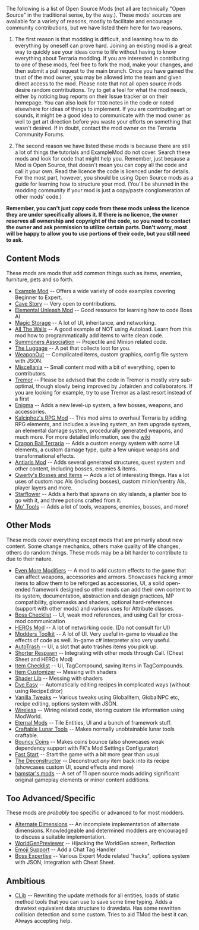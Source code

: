The following is a list of Open Source Mods (not all are technically "Open Source" in the traditional sense, by the way.). These mods' sources are available for a variety of reasons, mostly to facilitate and encourage community contributions, but we have listed them here for two reasons. 

1. The first reason is that modding is difficult, and learning how to do everything by oneself can prove hard. Joining an existing mod is a great way to quickly see your ideas come to life without having to know everything about Terraria modding. If you are interested in contributing to one of these mods, feel free to fork the mod, make your changes, and then submit a pull request to the main branch. Once you have gained the trust of the mod owner, you may be allowed into the team and given direct access to the mod. Please note that not all open source mods desire random contributions. Try to get a feel for what the mod needs, either by noticing bug reports on their Issue tracker or on their homepage. You can also look for `TODO` notes in the code or noted elsewhere for ideas of things to implement. If you are contributing art or sounds, it might be a good idea to communicate with the mod owner as well to get art direction before you waste your efforts on something that wasn't desired. If in doubt, contact the mod owner on the Terraria Community Forums.

2. The second reason we have listed these mods is because there are still a lot of things the tutorials and ExampleMod do not cover. Search these mods and look for code that might help you. Remember, just because a Mod is Open Source, that doesn't mean you can copy all the code and call it your own. Read the licence the code is licenced under for details. For the most part, however, you should be using Open Source mods as a guide for learning how to structure your mod. (You'll be shunned in the modding community if your mod is just a copy/paste conglomeration of other mods' code.)

**Remember, you can't just copy code from these mods unless the licence they are under specifically allows it. If there is no licence, the owner reserves all ownership and copyright of the code, so you need to contact the owner and ask permission to utilize certain parts. Don't worry, most will be happy to allow you to use portions of their code, but you still need to ask.**

## Content Mods
These mods are mods that add common things such as items, enemies, furniture, pets and so forth.
* [Example Mod](https://github.com/tModLoader/tModLoader/tree/master/ExampleMod) -- Offers a wide variety of code examples covering Beginner to Expert.
* [Cave Story](https://github.com/JavidPack/CaveStory) -- Very open to contributions. 
* [Elemental Unleash Mod](https://github.com/blushiemagic/ElementalUnleash) -- Good resource for learning how to code Boss AI
* [Magic Storage](https://github.com/blushiemagic/MagicStorage) -- A lot of UI, inheritance, and networking.
* [All The Walls](https://github.com/JavidPack/AllTheWalls) -- A good example of NOT using Autoload. Learn from this mod how to programmatically add items to write clean code.
* [Summoners Association](https://github.com/JavidPack/SummonersAssociation) -- Projectile and Minion related code.
* [The Luggage](https://github.com/JavidPack/TheLuggage) -- A pet that collects loot for you.
* [WeaponOut](https://github.com/Flashkirby/WeaponOut) -- Complicated items, custom graphics, config file system with JSON.
* [Miscellania](https://github.com/goldenapple3/Miscellania) -- Small content mod with a bit of everything, open to contributors.
* [Tremor](https://github.com/Jofairden/Tremor) -- Please be advised that the code in Tremor is mostly very sub-optimal, though slowly being improved by Jofairden and collaborators. If you are looking for example, try to use Tremor as a last resort instead of a first
* [Enigma](https://github.com/Laugic/Laugicality) -- Adds a new level-up system, a few bosses, weapons, and accessories. 
* [Kalciphoz's RPG Mod](https://github.com/Kalciphoz/kRPG) -- This mod aims to overhaul Terraria by adding RPG elements, and includes a leveling system, an item upgrade system, an elemental damage system, procedurally generated weapons, and much more. For more detailed information, see the [wiki](http://krpgmod.wikidot.com/)
* [Dragon Ball Terraria](https://github.com/NuovaPrime/DBZMOD) -- Adds a custom energy system with some UI elements, a custom damage type, quite a few unique weapons and transformational effects.
* [Antiaris Mod](https://github.com/zadum4ivii/Antiaris) -- Adds several generated structures, quest system and other content, including bosses, enemies & items.
* [Qwerty's Bosses and Items](https://github.com/qwerty3-14/QwertysRandomContent) -- Adds a lot of interesting things. Has a lot uses of custom npc AIs (including bosses), custom minion/sentry AIs, player layers and more.
* [Starflower](https://github.com/AlurienFlame/Starflower) -- Adds a herb that spawns on sky islands, a planter box to go with it, and three potions crafted from it.
* [Mo' Tools](https://github.com/DaRubyMiner360/MoTools) -- Adds a lot of tools, weapons, enemies, bosses, and more!


## Other Mods
These mods cover everything except mods that are primarily about new content. Some change mechanics, others make quality of life changes, others do random things. These mods may be a bit harder to contribute to due to their nature.
* [Even More Modifiers](https://github.com/Jofairden/EvenMoreModifiers) -- A mod to add custom effects to the game that can affect weapons, accessories and armors. Showcases hacking armor items to allow them to be reforged as accessories, UI, a solid open-ended framework designed so other mods can add their own content to its system, documentation, abstraction and design practices, MP compatibility, glowmasks and shaders, optional hard-references (support with other mods) and various uses for Attribute classes.
* [Boss Checklist](https://github.com/JavidPack/BossChecklist) -- UI, weak mod references, and using Call for cross-mod communication
* [HEROs Mod](https://github.com/JavidPack/HEROsMod) -- A lot of networking code. (Do not consult for UI)
* [Modders Toolkit](https://github.com/JavidPack/ModdersToolkit) -- A lot of UI. Very useful in-game to visualize the effects of code as well. In-game c# interpreter also very useful.
* [AutoTrash](https://github.com/JavidPack/AutoTrash) -- UI, a slot that auto trashes items you pick up.
* [Shorter Respawn](https://github.com/JavidPack/ShorterRespawn) -- Integrating with other mods through Call. (Cheat Sheet and HEROs Mod)
* [Item Checklist](https://github.com/JavidPack/ItemChecklist) -- UI, TagCompound, saving Items in TagCompounds.
* [Item Customizer](https://github.com/gamrguy/ItemCustomizer) -- Messing with shaders
* [Shader Lib](https://github.com/gamrguy/ShaderLib) -- Messing with shaders
* [Dye Easy](https://github.com/goldenapple3/DyeEasy) -- Automatically editing recipes in complicated ways (without using RecipeEditor)
* [Vanilla Tweaks](https://github.com/goldenapple3/VanillaTweaks) -- Various tweaks using GlobalItem, GlobalNPC etc, recipe editing, options system with JSON.
* [Wireless](https://github.com/goldenapple3/Wireless) -- Wiring related code, storing custom tile information using ModWorld.
* [Eternal Mods](https://github.com/Eternal-Team) -- Tile Entities, UI and a bunch of framework stuff.
* [Craftable Lunar Tools](https://github.com/Jofairden/CraftableLunarTools) -- Makes normally unobtainable lunar tools craftable.
* [Bouncy Coins](https://github.com/Jofairden/BouncyCoins) -- Makes coins bounce (also showcases weak dependency support with FK's Mod Settings Configurator)
* [Fast Start](https://github.com/Jofairden/FastStart) -- Start the game with a bit more gear than usual
* [The Deconstructor](https://github.com/Jofairden/TheDeconstructor) -- Deconstruct _any_ item back into its recipe (showcases custom UI, sound effects and more)
* [hamstar's mods](https://github.com/hamstar0) -- A set of 11 open source mods adding significant original gameplay elements or minor content additions.

## Too Advanced/Specific
These mods are _probably_ too specific or advanced to for most modders.
* [Alternate Dimensions](https://github.com/JavidPack/AlternateDimensions) -- An incomplete implementation of alternate dimensions. Knowledgeable and determined modders are encouraged to discuss a suitable implementation.
* [WorldGenPreviewer](https://github.com/JavidPack/WorldGenPreviewer) -- Hijacking the WorldGen screen, Reflection
* [Emoji Support](https://github.com/JavidPack/EmojiSupport) -- Add a Chat Tag Handler
* [Boss Expertise](https://github.com/goldenapple3/BossExpertise) -- Various Expert Mode related "hacks", options system with JSON, integration with Cheat Sheet.

## Ambitious
* [CLib](https://github.com/aberna01/CLib) -- Rewriting the update methods for all entities, loads of static method tools that you can use to save some time typing. Adds a drawtext equivalent data structure to drawdata. Has some rewritten collision detection and some custom. Tries to aid TMod the best it can. Always accepting help.